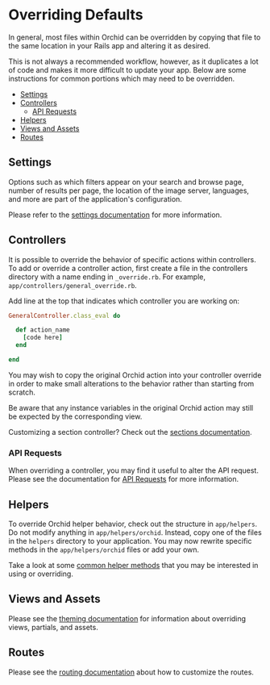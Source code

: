 # Overriding Defaults

In general, most files within Orchid can be overridden by copying that file to
the same location in your Rails app and altering it as desired.

This is not always a recommended workflow, however, as it duplicates a lot of
code and makes it more difficult to update your app. Below are some instructions
for common portions which may need to be overridden.

- [Settings](#settings)
- [Controllers](#controllers)
  - [API Requests](#api-requests)
- [Helpers](#helpers)
- [Views and Assets](#views-and-assets)
- [Routes](#routes)

## Settings

Options such as which filters appear on your search and browse page,
number of results per page, the location of the image server, languages, and
more are part of the application's configuration.

Please refer to the [settings documentation](/docs/settings.md) for more information.

## Controllers

It is possible to override the behavior of specific actions within controllers.
To add or override a controller action, first create a file in the controllers
directory with a name ending in `_override.rb`. For example,
`app/controllers/general_override.rb`.

Add line at the top that indicates which controller you are
working on:

```ruby
GeneralController.class_eval do

  def action_name
    [code here]
  end

end
```

You may wish to copy the original Orchid action into your controller override
in order to make small alterations to the behavior rather than starting from
scratch.

Be aware that any instance variables in the original Orchid action may still
be expected by the corresponding view.

Customizing a section controller? Check out the
[sections documentation](/docs/sections.md#controller).

### API Requests

When overriding a controller, you may find it useful to alter the API request.
Please see the documentation for [API Requests](/docs/api_requests.md) for
more information.

## Helpers

To override Orchid helper behavior, check out the structure in `app/helpers`.
Do not modify anything in `app/helpers/orchid`. Instead, copy one of the files
in the `helpers` directory to your application. You may now rewrite specific
methods in the `app/helpers/orchid` files or add your own.

Take a look at some [common helper methods](/docs/helpers.md) that you may be
interested in using or overriding.

## Views and Assets

Please see the [theming documentation](/docs/theming.md)
for information about overriding views, partials, and assets.

## Routes

Please see the [routing documentation](/docs/routes.md#routes) about how to customize the routes.
